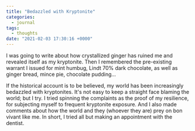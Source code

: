 ```yaml
---
title: "Bedazzled with Kryptonite"
categories:
  - journal
tags:
  - thoughts
date: "2021-02-03 17:30:16 +0000"
---
```


I was going to write about how crystallized ginger has ruined me and revealed itself as my kryptonite. Then I remembered the pre-existing warrant I issued for mint humbug, Lindt 70% dark chocolate, as well as ginger bread, mince pie, chocolate pudding...

If the historical account is to be believed, my world has been increasingly bedazzled with kryptonites. It's not easy to keep a straight face blaming the world; but I try. I tried spinning the complaints as the proof of my resilience, for subjecting myself to frequent kryptonite exposure. And I also made comments about how the world and they (whoever they are) prey on bon vivant like me. In short, I tried all but making an appointment with the dentist.
